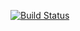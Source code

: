 [![Build Status](https://travis-ci.org/deanboole/py-practice.svg)](https://travis-ci.org/deanboole/py-practice)
